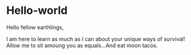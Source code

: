 # Hello-world

Hello fellow earthlings,

I am here to learn as much as I can about your unique ways of survival!
Allow me to sit amoung you as equals...And eat moon tacos.
